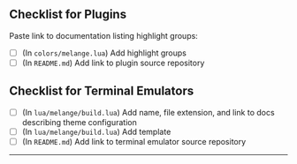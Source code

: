 <!--
Important:
Supported plugins and terminal emulators must be open source and actively maintained.
If that's not the case, your PR will be closed without comment.
-->

## Checklist for Plugins <!-- Remove if PR is for terminal emulator -->

Paste link to documentation listing highlight groups:

- [ ] (In `colors/melange.lua`) Add highlight groups
- [ ] (In `README.md`) Add link to plugin source repository

## Checklist for Terminal Emulators <!-- Remove if PR is for plugins -->

- [ ] (In `lua/melange/build.lua`) Add name, file extension, and link to docs describing theme configuration
- [ ] (In `lua/melange/build.lua`) Add template
- [ ] (In `README.md`) Add link to terminal emulator source repository

--------------------------------------------------------------------------------
<!-- If there's any additional information you consider relevant, write it here. -->

